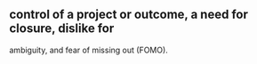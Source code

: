 ## control of a project or outcome, a need for closure, dislike for

ambiguity, and fear of missing out (FOMO).